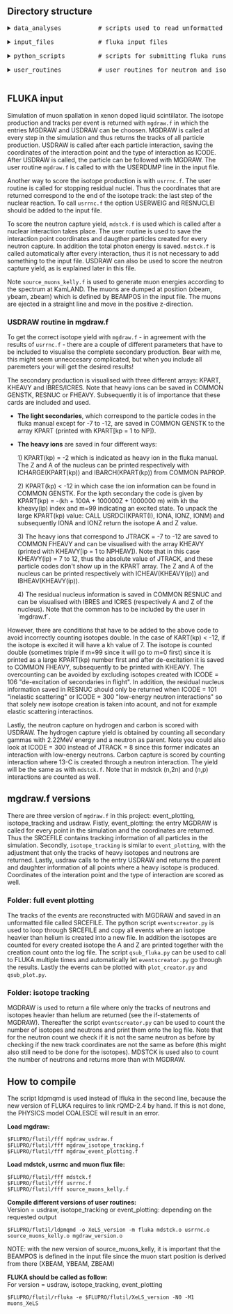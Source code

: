 ## Directory structure
<pre>
<details><summary>data_analyses          # scripts used to read unformatted isotope and neutron files </summary>
<ul>- mdstck_reader.py: reads the unformatted file created with mdstck.f
- residnuc_reader.py: reads the unformatted file created with usrrnc.f
- usdrawisotopes_reader.py: reads and sums all unformatted isotope files created with eventscreator_usdraw.py
- createhistograms.ipynb: input txt files with isotope counts
- kamlandcompare.ipynb: compare isotope counts with KamLAND FLUKA data
- neutroncompare.ipynb: read formatted neutron count file (txt)
- watercompareisotopes_beacom.ipynb: read formatted neutron count and compare to Beacom article
- isotope_count_txt.ipynb: read formatted isotope count file (txt)
- usdraw_createdaughterfile.ipynb: read unformatted total run file and convert to daughter and parent information txt file</ul></details>
<details><summary>input_files            # fluka input files </summary>
<ul>- muons_XeLS.inp: cylinder of 40m height filled with KamLAND-XeLS
- muons_rock.inp: block of rock, 20 by 20 by 30 cm</ul></details>
<details><summary>python_scripts         # scripts for submitting fluka runs and creating mgdraw output </summary>
<ul>- eventscreator_usdraw.py: loops through mgdraw file and returns isotope spallation products: parents and daughters
- qsub_fluka_usdraw.py: submitting fluka run and creating spallation isotope info with eventscreator</ul><ol><details><summary>full_event_plotting    # tracks of all particle creation captured and plotted </summary>
<ul>- eventscreator_event_plotting.py: loops through mgdraw file and returns all particle tracks of events with spallation isotope production
- qsub_fluka_event_plotting.py: submitting fluka run and creating coordinate lists of events with spallation isotope production
- plot_creator_event_plotting.py: creates plots of all events with heavy isotopes</ul></details>
<details><summary>isotope_tracking       # tracks of all spallation isotopes are captured </summary>
<ul>- eventscreator_isotope_tracking.py: loops through mgdraw file and returns all isotope tracks
- qsub_fluka_isotope_tracking.py: submitting fluka run and creating spallation isotope track lists</ul></details></ol></details>
<details><summary>user_routines          # user routines for neutron and isotope count in fluka </summary>
<ul>- mdstck.f: neutron capture count and energies
- mgdraw_usdraw.f: entry usdraw called everytime an interaction takes place: events with isotope production returned
- source_muons_kelly.f: $10^5$ muon energies distributed according to muon flux at KamLAND
- usrrnc.f: istope production scored at the end of their paths</ul><ol><details><summary>full_event_plotting      # tracks of all particles followed </summary>
<ul>- mgdraw_event_plotting.f: mgdraw called at every step in the simulation and coordinates returned </ul></details>
<details><summary>isotope_tracking         # tracks of all isotopes followed </summary>
<ul>- mgdraw_isotope_tracking.f: mgdraw entry returns all track coordinates of heavy isotopes and neutrons </ul></details></ol></details>
</pre>

## FLUKA input

Simulation of muon spallation in xenon doped liquid scintillator. The isotope production and tracks per event is returned with `mgdraw.f` in which the entries MGDRAW and USDRAW can be choosen. MGDRAW is called at every step in the simulation and thus returns the tracks of all particle production. USDRAW is called after each particle interaction, saving the coordinates of the interaction point and the type of interaction as ICODE. After USDRAW is called, the particle can be followed with MGDRAW. The user routine `mgdraw.f` is called to with the USERDUMP line in the input file. 

Another way to score the isotope production is with `usrrnc.f`. The user routine is called for stopping residual nuclei. Thus the coordinates that are returned correspond to the end of the isotope track: the last step of the nuclear reaction. To call `usrrnc.f` the option USERWEIG and RESNUCLEI should be added to the input file.

To score the neutron capture yield, `mdstck.f` is used which is called after a nuclear interaction takes place. The user routine is used to save the interaction point coordinates and daugther particles created for every neutron capture. In addition the total photon energy is saved. `mdstck.f` is called automatically after every interaction, thus it is not necessary to add something to the input file. USDRAW can also be used to score the neutron capture yield, as is explained later in this file.

Note `source_muons_kelly.f` is used to generate muon energies according to the spectrum at KamLAND. The muons are dumped at position (xbeam, ybeam, zbeam) which is defined by BEAMPOS in the input file. The muons are ejected in a straight line and move in the positive z-direction.

### USDRAW routine in mgdraw.f

To get the correct isotope yield with `mgdraw.f` - in agreement with the results of `usrrnc.f` - there are a couple of different parameters that have to be included to visualise the complete secondary production. Bear with me, this might seem unneccesary complicated, but when you include all paremeters your will get the desired results!

The secondary production is visualised with three different arrays: KPART, KHEAVY and IBRES/ICRES. Note that heavy ions can be saved in COMMON GENSTK, RESNUC or FHEAVY. Subsequently it is of importance that these cards are included and used.
* **The light secondaries**, which correspond to the particle codes in the fluka manual except for -7 to -12, are saved in COMMON GENSTK to the array KPART (printed with KPART[kp = 1 to NP]).

* **The heavy ions** are saved in four different ways: 
<ol>1) KPART(kp) = -2 which is indicated as heavy ion in the fluka manual. The Z and A of the nucleus can be printed respectively with ICHARGE(KPART(kp)) and IBARCH(KPART(kp)) from COMMON PAPROP.</ol>
<ol>2) KPART(kp) < -12 in which case the ion information can be found in COMMON GENSTK. For the kpth secondary the code is given by KPART(kp) = -(kh + 100A + 100000Z + 1000000 m) with kh the kheavy(ip) index and m=99 indicating an excited state. To unpack the large KPART(kp) value: CALL USRDCI(KPART(I), IONA, IONZ, IONM) and subsequently IONA and IONZ return the isotope A and Z value.</ol>
<ol>3) The heavy ions that correspond to JTRACK = -7 to -12 are saved to COMMON FHEAVY and can be visualised with the array KHEAVY (printed with KHEAVY[ip = 1 to NPHEAV]). Note that in this case KHEAVY(ip) = 7 to 12, thus the absolute value of JTRACK, and these particle codes don't show up in the KPART array. The Z and A of the nucleus can be printed respectively with ICHEAV(KHEAVY(ip)) and IBHEAV(KHEAVY(ip)). </ol>
<ol>4) The residual nucleus information is saved in COMMON RESNUC and can be visualised with IBRES and ICRES (respectively A and Z of the nucleus). Note that the common has to be included by the user in `mgdraw.f`.</ol>

However, there are conditions that have to be added to the above code to avoid incorrectly counting isotopes double. In the case of KART(kp) < -12, if the isotope is excited it will have a kh value of 7. The isotope is counted double (sometimes triple if m=99 since it will go to m=0 first) since it is printed as a large KPART(kp) number first and after de-excitation it is saved to COMMON FHEAVY, subsequently to be printed with KHEAVY. The overcounting can be avoided by excluding isotopes created with ICODE = 106 "de-excitation of secondaries in flight".  In addition, the residual nucleus information saved in RESNUC should only be returned when ICODE = 101 "inelastic scattering" or ICODE = 300 "low-energy neutron interactions" so that solely new isotope creation is taken into acount, and not for example elastic scattering interactinos.

Lastly, the neutron capture on hydrogen and carbon is scored with USDRAW. The hydrogen capture yield is obtained by counting all secondary gammas with 2.22MeV energy and a neutron as parent. Note you could also look at ICODE = 300 instead of JTRACK = 8 since this former indicates an interaction with low-energy neutrons. Carbon capture is scored by counting interaction where 13-C is created through a neutron interaction. The yield will be the same as with `mdstck.f`. Note that in mdstck (n,2n) and (n,p) interactions are counted as well.

## mgdraw.f versions

There are three version of `mgdraw.f` in this project: event_plotting, isotope_tracking and usdraw. Fistly, event_plotting: the entry MGDRAW is called for every point in the simulation and the coordinates are returned. Thus the SRCEFILE contains tracking information of all particles in the simulation. Secondly, `isotope_tracking` is similar to `event_plotting`, with the adjustment that only the tracks of heavy isotopes and neutrons are returned. Lastly, usdraw calls to the entry USDRAW and returns the parent and daughter information of all points where a heavy isotope is produced. Coordinates of the interation point and the type of interaction are scored as well.

### Folder: full event plotting

The tracks of the events are reconstructed with MGDRAW and saved in an unformatted file called SRCEFILE. The python script `eventscreator.py` is used to loop through SRCEFILE and copy all events where an isotope heavier than helium is created into a new file. In addition the isotopes are counted for every created isotope the A and Z are printed together with the creation count onto the log file. The script `qsub_fluka.py` can be used to call to FLUKA multiple times and automatically let `eventscreator.py` go through the results. Lastly the events can be plotted with `plot_creator.py` and `qsub_plot.py`.

### Folder: isotope tracking

MGDRAW is used to return a file where only the tracks of neutrons and isotopes heavier than helium are returned (see the if-statements of MGDRAW). Thereafter the script `eventscreator.py` can be used to count the number of isotopes and neutrons and print them onto the log file. Note that for the neutron count we check if it is not the same neutron as before by checking if the new track coordinates are not the same as before (this might also still need to be done for the isotopes). MDSTCK is used also to count the number of neutrons and returns more than with MGDRAW.

## How to compile

The script ldpmqmd is used instead of lfluka in the second line, because the new version of FLUKA requires to link rQMD-2.4 by hand. If this is not done, the PHYSICS model COALESCE will result in an error. 

**Load mgdraw:**
```
$FLUPRO/flutil/fff mgdraw_usdraw.f
$FLUPRO/flutil/fff mgdraw_isotope_tracking.f
$FLUPRO/flutil/fff mgdraw_event_plotting.f
```

**Load mdstck, usrrnc and muon flux file:**
```
$FLUPRO/flutil/fff mdstck.f
$FLUPRO/flutil/fff usrrnc.f
$FLUPRO/flutil/fff source_muons_kelly.f
```

**Compile different versions of user routines:**\
Version = usdraw, isotope_tracking or event_plotting: depending on the requested output
```
$FLUPRO/flutil/ldpmqmd -o XeLS_version -m fluka mdstck.o usrrnc.o source_muons_kelly.o mgdraw_version.o
```

NOTE: with the new version of source_muons_kelly, it is important that the BEAMPOS is defined in the input file since the muon start position is derived from there (XBEAM, YBEAM, ZBEAM)

**FLUKA should be called as follow:**\
For version = usdraw, isotope_tracking, event_plotting
```
$FLUPRO/flutil/rfluka -e $FLUPRO/flutil/XeLS_version -N0 -M1 muons_XeLS
```